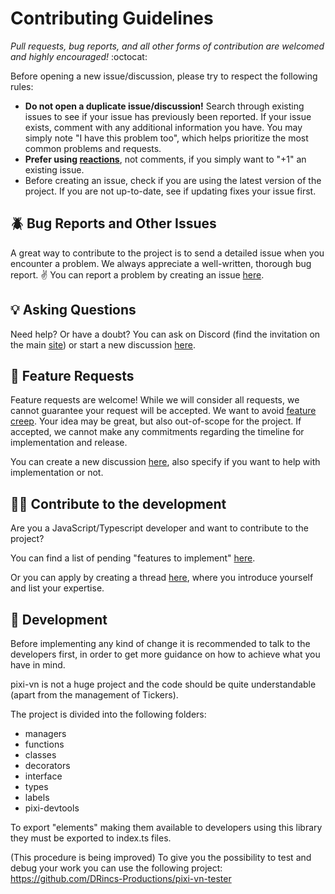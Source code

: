 # Contributing Guidelines

*Pull requests, bug reports, and all other forms of contribution are welcomed and highly encouraged!* :octocat:

Before opening a new issue/discussion, please try to respect the following rules:

* **Do not open a duplicate issue/discussion!** Search through existing issues to see if your issue has previously been reported. If your issue exists, comment with any additional information you have. You may simply note "I have this problem too", which helps prioritize the most common problems and requests.
* **Prefer using [reactions](https://github.blog/2016-03-10-add-reactions-to-pull-requests-issues-and-comments/)**, not comments, if you simply want to "+1" an existing issue.
* Before creating an issue, check if you are using the latest version of the project. If you are not up-to-date, see if updating fixes your issue first.

## :beetle: Bug Reports and Other Issues

A great way to contribute to the project is to send a detailed issue when you encounter a problem. We always appreciate a well-written, thorough bug report. :v: You can report a problem by creating an issue [here](https://github.com/DRincs-Productions/pixi-vn/issues/new).

## :bulb: Asking Questions

Need help? Or have a doubt? You can ask on Discord (find the invitation on the main [site](https://pixi-vn.web.app/)) or start a new discussion [here](https://github.com/DRincs-Productions/pixi-vn/discussions/new?category=q-a).

## :love_letter: Feature Requests

Feature requests are welcome! While we will consider all requests, we cannot guarantee your request will be accepted. We want to avoid [feature creep](https://en.wikipedia.org/wiki/Feature_creep). Your idea may be great, but also out-of-scope for the project. If accepted, we cannot make any commitments regarding the timeline for implementation and release.

You can create a new discussion [here](https://github.com/DRincs-Productions/pixi-vn/discussions/new?category=ideas), also specify if you want to help with implementation or not.

## 👨‍🏫 Contribute to the development

Are you a JavaScript/Typescript developer and want to contribute to the project?

You can find a list of pending "features to implement" [here](https://github.com/DRincs-Productions/pixi-vn/discussions/categories/pixi-vn-needs-help).

Or you can apply by creating a thread [here](https://github.com/DRincs-Productions/pixi-vn/discussions/new?category=pixi-vn-needs-help), where you introduce yourself and list your expertise.

## 🔨 Development

Before implementing any kind of change it is recommended to talk to the developers first, in order to get more guidance on how to achieve what you have in mind.

pixi-vn is not a huge project and the code should be quite understandable (apart from the management of Tickers).

The project is divided into the following folders:

* managers
* functions
* classes
* decorators
* interface
* types
* labels
* pixi-devtools

To export "elements" making them available to developers using this library they must be exported to index.ts files.

(This procedure is being improved) To give you the possibility to test and debug your work you can use the following project: <https://github.com/DRincs-Productions/pixi-vn-tester>
